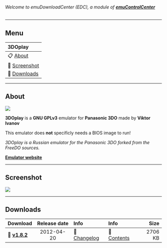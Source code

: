 ###### Welcome to emuDownloadCenter (EDC), a module of [**emuControlCenter**](https://github.com/PhoenixInteractiveNL/emuControlCenter/wiki/)
***
## Menu
| **3DOplay** |
|:---------|
| :clipboard: [About](#about) |
| :sunrise: [Screenshot](#screenshot) |
| :floppy_disk: [Downloads](#downloads) |
***
## About
![](https://github.com/PhoenixInteractiveNL/emuDownloadCenter/wiki/images_emulator/3doplay_logo_200.jpg)

**3DOplay** is a **GNU GPLv3** emulator for **Panasonic 3DO** made by **Viktor Ivanov**

This emulator does **not** specificly needs a BIOS image to run!

_3DOplay is a Russian emulator for the Panasonic 3DO forked from the FreeDO sources._

[**Emulator website**](https://code.google.com/archive/p/3doplay/)
***
## Screenshot
![](https://raw.githubusercontent.com/PhoenixInteractiveNL/emuDownloadCenter/master/hooks/3doplay/screen.jpg)
***
## Downloads
| Download | Release date  | Info       | Info       | Size       |
|:---------|:-------------:|:-----------|:-----------|-----------:|
| :floppy_disk: [**v1.8.2**](https://github.com/PhoenixInteractiveNL/edc-repo0001/raw/master/3doplay/1.8.2.7z) | 2012-04-20 | :page_facing_up: [Changelog](https://github.com/PhoenixInteractiveNL/edc-repo0001/blob/master/3doplay/1.8.2_changelog.txt) | :mag_right: [Contents](https://github.com/PhoenixInteractiveNL/edc-repo0001/blob/master/3doplay/1.8.2_contents.txt) | 2706 KB |
